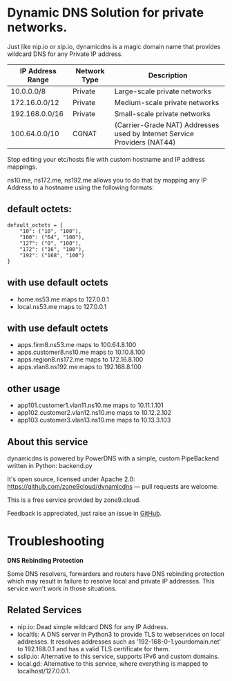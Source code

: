 # Dynamic DNS Solution for private networks.

Just like nip.io or xip.io, dynamicdns is a magic domain name that provides
wildcard DNS for any Private IP address.

| IP Address Range | Network Type | Description |
| ----- | ----- | ----- |
| 10.0.0.0/8	 | Private | Large-scale private networks |
| 172.16.0.0/12	 | Private | Medium-scale private networks |
| 192.168.0.0/16 | Private | Small-scale private networks |
| 100.64.0.0/10	 | CGNAT   | (Carrier-Grade NAT) Addresses used by Internet Service Providers (NAT44) |

Stop editing your etc/hosts file with custom hostname and IP address mappings.

ns10.me, ns172.me, ns192.me allows you to do that by mapping any IP Address to a hostname using the following formats:

## default octets:

```shell
default_octets = {
    "10": ("10", "100"),
    "100": ("64", "100"),
    "127": ("0", "100"),
    "172": ("16", "100"),
    "192": ("168", "100")
}
```

## with use default octets
- home.ns53.me maps to 127.0.0.1 
- local.ns53.me maps to 127.0.0.1 

## with use default octets

- apps.firm8.ns53.me maps to 100.64.8.100
- apps.customer8.ns10.me maps to 10.10.8.100
- apps.region8.ns172.me  maps to 172.16.8.100
- apps.vlan8.ns192.me  maps to 192.168.8.100


## other usage

- app101.customer1.vlan11.ns10.me maps to 10.11.1.101
- app102.customer2.vlan12.ns10.me maps to 10.12.2.102
- app103.customer3.vlan13.ns10.me maps to 10.13.3.103


## About this service

dynamicdns is powered by PowerDNS with a simple, custom PipeBackend written in Python: backend.py 

It's open source, licensed under Apache 2.0: https://github.com/zone9cloud/dynamicdns — pull requests are welcome. 

This is a free service provided by zone9.cloud. 

Feedback is appreciated, just raise an issue in [GitHub](https://github.com/zone9cloud/dynamicdns/issues).


# Troubleshooting

**DNS Rebinding Protection**

Some DNS resolvers, forwarders and routers have DNS rebinding protection which may result in failure to resolve local and private IP addresses. This service won't work in those situations. 


## Related Services

- nip.io: Dead simple wildcard DNS for any IP Address.
- localtls: A DNS server in Python3 to provide TLS to webservices on local addresses. It resolves addresses such as '192-168-0-1.yourdomain.net' to 192.168.0.1 and has a valid TLS certificate for them.
- sslip.io: Alternative to this service, supports IPv6 and custom domains.
- local.gd: Alternative to this service, where everything is mapped to localhost/127.0.0.1.
